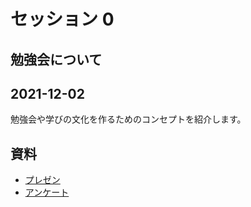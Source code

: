 # セッション 0

## 勉強会について
## 2021-12-02

勉強会や学びの文化を作るためのコンセプトを紹介します。

## 資料

 * [プレゼン](https://docs.google.com/presentation/d/1F-YqbxPDtGe0zvzH12DIPPiNbHftghl5jFdGZn5_Xvc/edit?usp=sharing)
 * [アンケート](https://github.com/s2-co-ltd/benkyoukai/blob/main/sessions/2021-12-23/survey.md)

